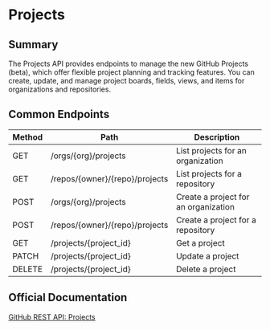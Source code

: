 # Projects

## Summary
The Projects API provides endpoints to manage the new GitHub Projects (beta), which offer flexible project planning and tracking features. You can create, update, and manage project boards, fields, views, and items for organizations and repositories.

## Common Endpoints

| Method | Path | Description |
|--------|------|-------------|
| GET    | /orgs/{org}/projects | List projects for an organization |
| GET    | /repos/{owner}/{repo}/projects | List projects for a repository |
| POST   | /orgs/{org}/projects | Create a project for an organization |
| POST   | /repos/{owner}/{repo}/projects | Create a project for a repository |
| GET    | /projects/{project_id} | Get a project |
| PATCH  | /projects/{project_id} | Update a project |
| DELETE | /projects/{project_id} | Delete a project |

## Official Documentation
[GitHub REST API: Projects](https://docs.github.com/en/rest/projects/projects)